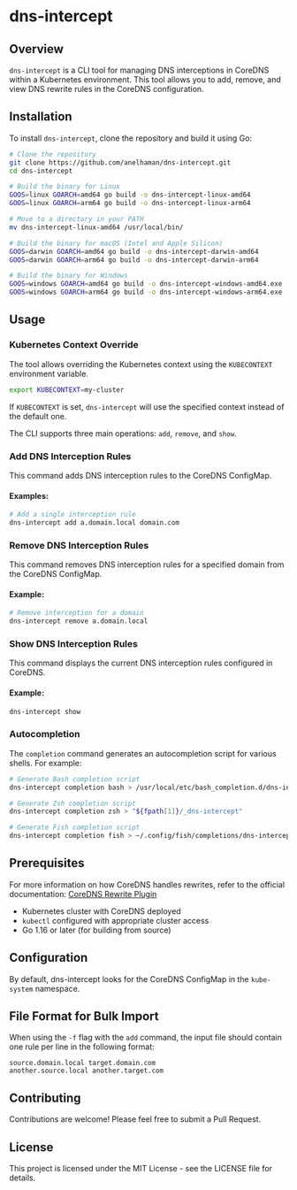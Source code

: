 # dns-intercept

## Overview
`dns-intercept` is a CLI tool for managing DNS interceptions in CoreDNS within a Kubernetes environment. This tool allows you to add, remove, and view DNS rewrite rules in the CoreDNS configuration.

## Installation
To install `dns-intercept`, clone the repository and build it using Go:

```sh
# Clone the repository
git clone https://github.com/anelhaman/dns-intercept.git
cd dns-intercept

# Build the binary for Linux
GOOS=linux GOARCH=amd64 go build -o dns-intercept-linux-amd64
GOOS=linux GOARCH=arm64 go build -o dns-intercept-linux-arm64

# Move to a directory in your PATH
mv dns-intercept-linux-amd64 /usr/local/bin/

# Build the binary for macOS (Intel and Apple Silicon)
GOOS=darwin GOARCH=amd64 go build -o dns-intercept-darwin-amd64
GOOS=darwin GOARCH=arm64 go build -o dns-intercept-darwin-arm64

# Build the binary for Windows
GOOS=windows GOARCH=amd64 go build -o dns-intercept-windows-amd64.exe
GOOS=windows GOARCH=arm64 go build -o dns-intercept-windows-arm64.exe
```

## Usage

### Kubernetes Context Override

The tool allows overriding the Kubernetes context using the `KUBECONTEXT` environment variable.

```sh
export KUBECONTEXT=my-cluster
```

If `KUBECONTEXT` is set, `dns-intercept` will use the specified context instead of the default one.

The CLI supports three main operations: `add`, `remove`, and `show`.

### Add DNS Interception Rules
This command adds DNS interception rules to the CoreDNS ConfigMap.

#### Examples:
```sh
# Add a single interception rule
dns-intercept add a.domain.local domain.com

```

### Remove DNS Interception Rules
This command removes DNS interception rules for a specified domain from the CoreDNS ConfigMap.

#### Example:
```sh
# Remove interception for a domain
dns-intercept remove a.domain.local
```

### Show DNS Interception Rules
This command displays the current DNS interception rules configured in CoreDNS.

#### Example:
```sh
dns-intercept show
```

### Autocompletion
The `completion` command generates an autocompletion script for various shells. For example:

```sh
# Generate Bash completion script
dns-intercept completion bash > /usr/local/etc/bash_completion.d/dns-intercept

# Generate Zsh completion script
dns-intercept completion zsh > "${fpath[1]}/_dns-intercept"

# Generate Fish completion script
dns-intercept completion fish > ~/.config/fish/completions/dns-intercept.fish
```

## Prerequisites
For more information on how CoreDNS handles rewrites, refer to the official documentation: [CoreDNS Rewrite Plugin](https://coredns.io/plugins/rewrite/)

- Kubernetes cluster with CoreDNS deployed
- `kubectl` configured with appropriate cluster access
- Go 1.16 or later (for building from source)

## Configuration
By default, dns-intercept looks for the CoreDNS ConfigMap in the `kube-system` namespace.

## File Format for Bulk Import
When using the `-f` flag with the `add` command, the input file should contain one rule per line in the following format:
```
source.domain.local target.domain.com
another.source.local another.target.com
```

## Contributing
Contributions are welcome! Please feel free to submit a Pull Request.

## License
This project is licensed under the MIT License - see the LICENSE file for details.
